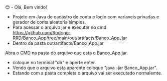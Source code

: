 😊 - Olá, Bem vindo!
- Projeto em Java de cadastro de conta e login com variaveis privadas e gerador de conta aleatoria simples.
- Para acessar o arquivo jar e executar no cmd https://github.com/Rodrigo-RRD/Banco_App/tree/main/out/artifacts/Banco_App_jar
- Dentro da pasta out/artifacts/Banco_App.jar

Abra o CMD na pasta do arquivo que esta o Banco_App.jar.
* coloque no terminal "dir" e aperte enter.
* Vendo que o arquivo esta aparente coloque "java -jar Banco_App.jar".
* Estando com a pasta completa o arquivo vai ser executado normalemte.
